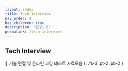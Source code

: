 ```yaml
---
layout: index
title: Tech Interview
nav_order: 4
has_children: true
description: "연구노트"
permalink: /tech-interview
---
```


## Tech Interview

📝 기술 면접 및 온라인 코딩 테스트 자료모음
{: .fs-3 .pt-2 .pb-2 }
